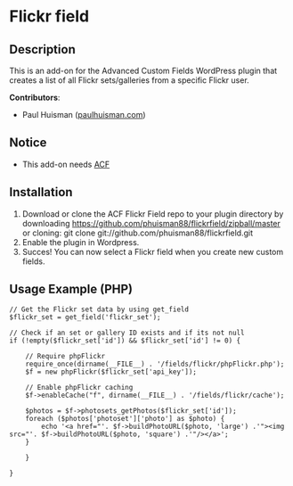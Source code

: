 Flickr field
=============

## Description

This is an add-on for the Advanced Custom Fields WordPress plugin that creates a list of all Flickr sets/galleries from a specific Flickr user.

**Contributors**:

* Paul Huisman	([paulhuisman.com](http://www.paulhuisman.com))

## Notice

- This add-on needs [ACF](http://www.advancedcustomfields.com/) 


## Installation

1. Download or clone the ACF Flickr Field repo to your plugin directory by downloading https://github.com/phuisman88/flickrfield/zipball/master or cloning: git clone git://github.com/phuisman88/flickrfield.git  
2. Enable the plugin in Wordpress.
3. Succes! You can now select a Flickr field when you create new custom fields.

## Usage Example (PHP)

	// Get the Flickr set data by using get_field
	$flickr_set = get_field('flickr_set');
	
	// Check if an set or gallery ID exists and if its not null
	if (!empty($flickr_set['id']) && $flickr_set['id'] != 0) {
		
		// Require phpFlickr
		require_once(dirname(__FILE__) . '/fields/flickr/phpFlickr.php');
		$f = new phpFlickr($flickr_set['api_key']);
		
		// Enable phpFlickr caching
		$f->enableCache("f", dirname(__FILE__) . '/fields/flickr/cache');
	
		$photos = $f->photosets_getPhotos($flickr_set['id']);
		foreach ($photos['photoset']['photo'] as $photo) {	
			echo '<a href="'. $f->buildPhotoURL($photo, 'large') .'"><img src="'. $f->buildPhotoURL($photo, 'square') .'"/></a>';
		}
			
		}
		
	}
	
